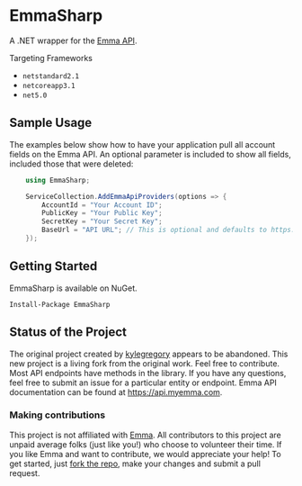 # EmmaSharp

A .NET wrapper for the [Emma API](http://api.myemma.com/).

Targeting Frameworks

- `netstandard2.1`
- `netcoreapp3.1`
- `net5.0`

## Sample Usage

The examples below show how to have your application pull all account fields on the Emma API. An optional parameter is included to show all fields, included those that were deleted:

```C#
    using EmmaSharp;

    ServiceCollection.AddEmmaApiProviders(options => {
        AccountId = "Your Account ID";
        PublicKey = "Your Public Key";
        SecretKey = "Your Secret Key";
        BaseUrl = "API URL"; // This is optional and defaults to https://api.e2ma.net
    });
```

## Getting Started

EmmaSharp is available on NuGet.

```
Install-Package EmmaSharp
```

## Status of the Project

The original project created by [kylegregory](https://github.com/kylegregory/EmmaSharp) appears to be abandoned. This new project is a living fork from the original work. Feel free to contribute. Most API endpoints have methods in the library. If you have any questions, feel free to submit an issue for a particular entity or endpoint. Emma API documentation can be found at https://api.myemma.com.

### Making contributions

This project is not affiliated with [Emma](http://myemma.com/meet-us). All contributors to this project are unpaid average folks (just like you!) who choose to volunteer their time. If you like Emma and want to contribute, we would appreciate your help! To get started, just [fork the repo](https://help.github.com/articles/fork-a-repo), make your changes and submit a pull request.
